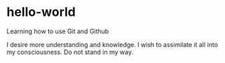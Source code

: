 # hello-world
Learning how to use Git and Github

I desire more understanding and knowledge. I wish to assimilate it all into my consciousness. Do not stand in my way.
